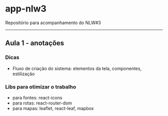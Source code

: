 # app-nlw3
Repositório para acompanhamento do NLW#3

----

## Aula 1 - anotações
### Dicas
- Fluxo de criação do sistema: elementos da tela, componentes, estilização

### Libs para otimizar o trabalho
- para fontes: react-icons
- para rotas: react-router-dom
- para mapas: leaflet, react-leaf, mapbox